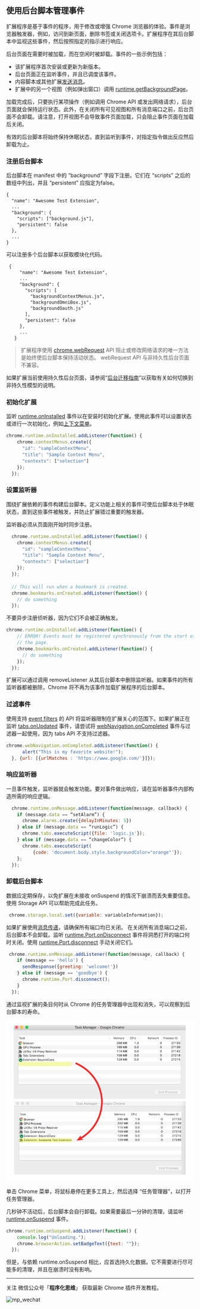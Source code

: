 ## 使用后台脚本管理事件

扩展程序是基于事件的程序，用于修改或增强 Chrome 浏览器的体验。事件是浏览器触发器，例如，访问到新页面，删除书签或关闭选项卡。扩展程序在其后台脚本中监视这些事件，然后按照指定的指示进行响应。

后台页面在需要时被加载，而在空闲时被卸载。事件的一些示例包括：

* 该扩展程序首次安装或更新为新版本。
* 后台页面正在监听事件，并且已调度该事件。
* 内容脚本或其他扩展[发送消息](https://developer.chrome.com/extensions/messaging)。
* 扩展中的另一个视图（例如弹出窗口）调用 [runtime.getBackgroundPage](https://developer.chrome.com/extensions/runtime#method-getBackgroundPage)。

加载完成后，只要执行某项操作（例如调用 Chrome API 或发出网络请求），后台页面就会保持运行状态。此外，在关闭所有可见视图和所有消息端口之前，后台页面不会卸载。请注意，打开视图不会导致事件页面加载，只会阻止事件页面在加载后关闭。

有效的后台脚本将始终保持休眠状态，直到监听到事件，对指定指令做出反应然后卸载为止。


### 注册后台脚本

后台脚本在 manifest 中的 “background” 字段下注册。它们在 “scripts” 之后的数组中列出，并且 “persistent” 应指定为false。

```
{
  "name": "Awesome Test Extension",
  ...
  "background": {
    "scripts": ["background.js"],
    "persistent": false
  },
  ...
}
```

可以注册多个后台脚本以获取模块化代码。

```
 {
     "name": "Awesome Test Extension",
     ...
     "background": {
       "scripts": [
         "backgroundContextMenus.js",
         "backgroundOmniBox.js",
         "backgroundOauth.js"
       ],
       "persistent": false
     },
     ...
   }
```

> 扩展程序使用 [chrome.webRequest](https://developer.chrome.com/webRequest) API 阻止或修改网络请求的唯一方法是始终使后台脚本保持活动状态。 webRequest API 与非持久性后台页面不兼容。

如果扩展当前使用持久性后台页面，请参阅“[后台迁移指南](https://developer.chrome.com/background_migration)”以获取有关如何切换到非持久性模型的说明。

### 初始化扩展

监听 [runtime.onInstalled](https://developer.chrome.com/extensions/runtime#event-onInstalled) 事件以在安装时初始化扩展。使用此事件可以设置状态或进行一次初始化，例如[上下文菜单](https://developer.chrome.com/extensions/contextMenus)。

``` js
chrome.runtime.onInstalled.addListener(function() {
    chrome.contextMenus.create({
      "id": "sampleContextMenu",
      "title": "Sample Context Menu",
      "contexts": ["selection"]
    });
  });
```

### 设置监听器

围绕扩展依赖的事件构建后台脚本。定义功能上相关的事件可使后台脚本处于休眠状态，直到这些事件被触发，并防止扩展错过重要的触发器。

监听器必须从页面刚开始时同步注册。

``` js
  chrome.runtime.onInstalled.addListener(function() {
    chrome.contextMenus.create({
      "id": "sampleContextMenu",
      "title": "Sample Context Menu",
      "contexts": ["selection"]
    });
  });

  // This will run when a bookmark is created.
  chrome.bookmarks.onCreated.addListener(function() {
    // do something
  });
```

不要异步注册侦听器，因为它们不会被正确触发。

``` js
chrome.runtime.onInstalled.addListener(function() {
    // ERROR! Events must be registered synchronously from the start of
    // the page.
    chrome.bookmarks.onCreated.addListener(function() {
      // do something
    });
  });
```

扩展可以通过调用 removeListener 从其后台脚本中删除监听器。如果事件的所有监听器都被删除，Chrome 将不再为该事件加载扩展程序的后台脚本。

### 过滤事件

使用支持 [event filters](https://developer.chrome.com/extensions/events#filtered) 的 API 将监听器限制在扩展关心的范围下。如果扩展正在监听 [tabs.onUpdated](https://developer.chrome.com/extensions/extensions/tabs#event-onUpdated) 事件，请尝试将 [webNavigation.onCompleted](https://developer.chrome.com/extensions/webNavigation#event-onCompleted) 事件与过滤器一起使用，因为 tabs API 不支持过滤器。

``` js
chrome.webNavigation.onCompleted.addListener(function() {
      alert("This is my favorite website!");
  }, {url: [{urlMatches : 'https://www.google.com/'}]});
```

### 响应监听器

一旦事件触发，监听器就会触发功能。要对事件做出响应，请在监听器事件内部构造所需的响应逻辑。

``` js
  chrome.runtime.onMessage.addListener(function(message, callback) {
    if (message.data == “setAlarm”) {
      chrome.alarms.create({delayInMinutes: 5})
    } else if (message.data == “runLogic”) {
      chrome.tabs.executeScript({file: 'logic.js'});
    } else if (message.data == “changeColor”) {
      chrome.tabs.executeScript(
          {code: 'document.body.style.backgroundColor="orange"'});
    };
  });
```

### 卸载后台脚本

数据应定期保存，以免扩展在未接收 onSuspend 的情况下崩溃而丢失重要信息。使用 Storage API 可以帮助完成此任务。

``` js
 chrome.storage.local.set({variable: variableInformation});
```

如果扩展使用[消息传递](https://developer.chrome.com/extensions/messaging)，请确保所有端口均已关闭。 在关闭所有消息端口之前，后台脚本不会卸载。监听 [runtime.Port.onDisconnect](https://developer.chrome.com/extensions/runtime#property-Port-onDisconnect) 事件将洞悉打开的端口何时关闭。使用 [runtime.Port.disconnect](https://developer.chrome.com/extensions/runtime#property-Port-disconnect) 手动关闭它们。

``` js
 chrome.runtime.onMessage.addListener(function(message, callback) {
    if (message == 'hello') {
      sendResponse({greeting: 'welcome!'})
    } else if (message == 'goodbye') {
      chrome.runtime.Port.disconnect();
    }
  });
```

通过监视扩展的条目何时从 Chrome 的任务管理器中出现和消失，可以观察到后台脚本的寿命。

![taskManager](./assets/taskManager.png)


单击 Chrome 菜单，将鼠标悬停在更多工具上，然后选择 “任务管理器”，以打开任务管理器。

几秒钟不活动后，后台脚本会自行卸载。如果需要最后一分钟的清理，请监听 [runtime.onSuspend](https://developer.chrome.com/extensions/runtime#event-onSuspend) 事件。

``` js
chrome.runtime.onSuspend.addListener(function() {
    console.log("Unloading.");
    chrome.browserAction.setBadgeText({text: ""});
  });
```

但是，与依赖 runtime.onSuspend 相比，应首选持久化数据。它不需要进行尽可能多的清理，并且在崩溃时没有影响。



-------

关注 微信公众号「**程序化思维**」 获取最新 Chrome 插件开发教程。

![mp_wechat](/mp1.png)


